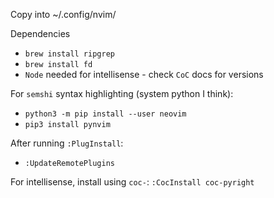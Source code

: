 Copy into
~/.config/nvim/

Dependencies
*  `brew install ripgrep`
*  `brew install fd`
* `Node` needed for intellisense - check `CoC` docs for versions

For `semshi` syntax highlighting (system python I think):
* `python3 -m pip install --user neovim`
* `pip3 install pynvim`

After running `:PlugInstall`:
* `:UpdateRemotePlugins`

For intellisense, install using `coc-`:
`:CocInstall coc-pyright`
